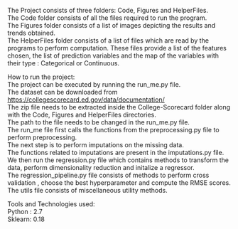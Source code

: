 The Project consists of three folders: Code, Figures and HelperFiles.  
The Code folder consists of all the files required to run the program.   
The Figures folder consists of a list of images depicting the results and trends obtained.  
The HelperFiles folder consists of a list of files which are read by the programs to perform computation. These files provide a list of the features chosen, the list of prediction variables and the map of the variables with their type : Categorical or Continuous.  

How to run the project:  
The project can be executed by running the run_me.py file.   
The dataset can be downloaded from https://collegescorecard.ed.gov/data/documentation/  
The zip file needs to be extracted inside the College-Scorecard folder along with the Code, Figures and HelperFiles directories.   
The path to the file needs to be changed in the run_me.py file.   
The run_me file first calls the functions from the preprocessing.py file to perform preprocessing.   
The next step is to perform imputations on the missing data.   
The functions related to imputations are present in the imputations.py file.   
We then run the regression.py file which contains methods to transform the data, perform dimensionality reduction and initalize a regressor.   
The regression_pipeline.py file consists of methods to perform cross validation , choose the best hyperparameter and compute the RMSE scores. The utils file consists of miscellaneous utility methods.  

Tools and Technologies used:  
Python : 2.7  
Sklearn: 0.18   